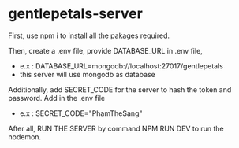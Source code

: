 # gentlepetals-server

First, use npm i to install all the pakages required. 

Then, create a .env file, provide DATABASE_URL in .env file, 
 - e.x : DATABASE_URL=mongodb://localhost:27017/gentlepetals
 - this server will use mongodb as database

Additionally, add SECRET_CODE for the server to hash the token and password. Add in the .env file
 - e.x : SECRET_CODE="PhamTheSang"

After all, RUN THE SERVER by command NPM RUN DEV to run the nodemon.

